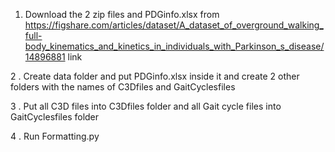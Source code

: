 1.  Download the 2 zip files and PDGinfo.xlsx from https://figshare.com/articles/dataset/A_dataset_of_overground_walking_full-body_kinematics_and_kinetics_in_individuals_with_Parkinson_s_disease/14896881 link
   
2 . Create data folder and put PDGinfo.xlsx inside it and create 2 other folders with the names of  C3Dfiles and GaitCyclesfiles

3 . Put all C3D files into C3Dfiles folder and all Gait cycle files into GaitCyclesfiles folder

4 . Run Formatting.py
